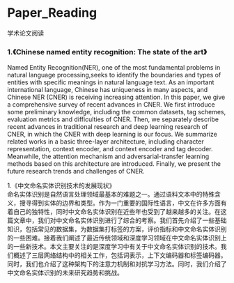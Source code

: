 # Paper_Reading
学术论文阅读   
### 1.《Chinese named entity recognition: The state of the art》  
Named Entity Recognition(NER), one of the most fundamental problems in natural language processing,seeks to identify the boundaries and types of entities with specific meanings in natural language text. As an important international language, Chinese has uniqueness in many aspects, and Chinese NER (CNER) is receiving increasing attention. In this paper, we give a comprehensive survey of recent advances in CNER. We first introduce some preliminary knowledge, including the common datasets, tag schemes, evaluation metrics and difficulties of CNER. Then, we separately describe recent advances in traditional research and deep learning research of CNER, in which the CNER with deep learning is our focus. We summarize related works in a basic three-layer architecture, including character representation, context encoder, and context encoder and tag decoder. Meanwhile, the attention mechanism and adversarial-transfer learning methods based on this architecture are introduced. Finally, we present the future research trends and challenges of CNER.         

1.《中文命名实体识别技术的发展现状》    
命名实体识别是自然语言处理领域最基本的难题之一。通过语料文本中的特殊含义，搜寻得到实体的边界和类型。作为一门重要的国际性语言，中文在许多方面有着自己的独特性，同时中文命名实体识别在近些年也受到了越来越多的关注。在这篇文章中，我们对中文命名实体识别进行了综合的考察。我们首先介绍了一些基础知识，包括常见的数据集，为数据集打标签的方案，评价指标和中文命名实体识别的一些困难。接着我们阐述了最近传统领域和深度学习领域在中文命名实体识别上的一些新技术。本文主要关注的是深度学习中有关于中文命名实体识别的技术。我们概述了三层网络结构中的相关工作，包括词表示，上下文编码器和标签编码器。同时，我们也介绍了这种架构下的注意力机制和对抗学习方法。同时，我们介绍了中文命名实体识别的未来研究趋势和挑战。    
